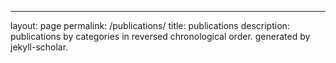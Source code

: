 ---
layout: page
permalink: /publications/
title: publications
description: publications by categories in reversed chronological order. generated by jekyll-scholar.


